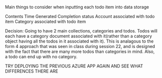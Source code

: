 Main things to consider when inputting each todo item into data storage


Contents
Time Generated
Completion status
Account associated with todo item
Category associated with todo item


Decision: Going to have 2 main collections, categories and todos. Todos will each have a category document associated with it(rather than a category object having all the todos in it associated with it). This is analagous to the form 4 approach that was seen in class during session 22, and is designed with the fact that there are many more todos than categories in mind. Also, a todo can end up with no category. 



TRY DEPLOYING THE PREVIOUS AZURE APP AGAIN AND SEE WHAT DIFFERENCES THERE ARE